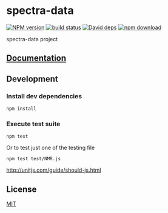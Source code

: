 # spectra-data

  [![NPM version][npm-image]][npm-url]
  [![build status][travis-image]][travis-url]
  [![David deps][david-image]][david-url]
  [![npm download][download-image]][download-url]

spectra-data project

## [Documentation](https://cheminfo-js.github.com/spectra-data/)

## Development

### Install dev dependencies

`npm install`

### Execute test suite

`npm test`

Or to test just one of the testing file

`npm test test/NMR.js`

http://unitjs.com/guide/should-js.html

## License

  [MIT](./LICENSE)

[npm-image]: https://img.shields.io/npm/v/spectra-data.svg?style=flat-square
[npm-url]: https://www.npmjs.com/package/spectra-data
[travis-image]: https://img.shields.io/travis/cheminfo-js/spectra-data/master.svg?style=flat-square
[travis-url]: https://travis-ci.org/cheminfo-js/spectra-data
[david-image]: https://img.shields.io/david/cheminfo-js/spectra-data.svg?style=flat-square
[david-url]: https://david-dm.org/cheminfo-js/spectra-data
[download-image]: https://img.shields.io/npm/dm/spectra-data.svg?style=flat-square
[download-url]: https://www.npmjs.com/package/spectra-data
